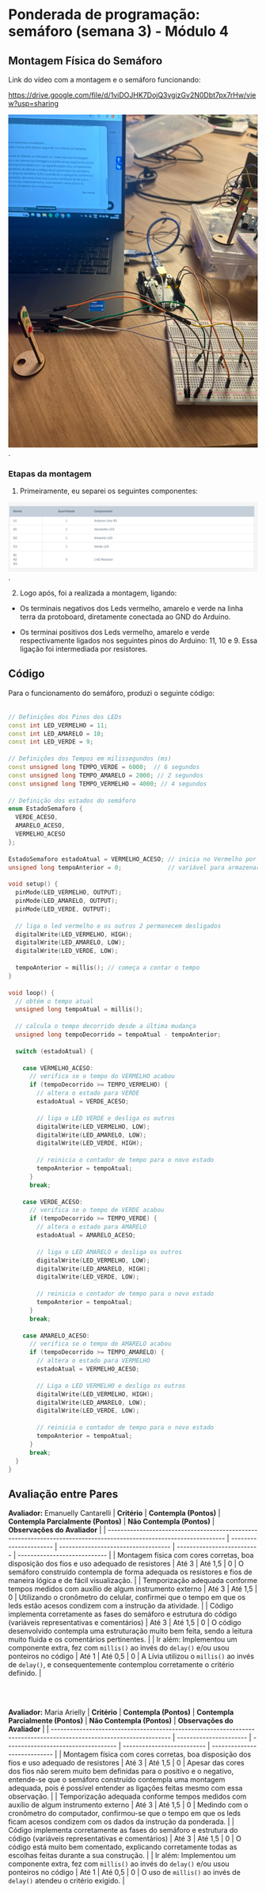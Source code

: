 # Ponderada de programação: semáforo (semana 3) - Módulo 4

## Montagem Física do Semáforo

Link do vídeo com a montagem e o semáforo funcionando:

https://drive.google.com/file/d/1viDOJHK7DojQ3vgizGv2N0Dbt7px7rHw/view?usp=sharing

<div align="center"><img src="semáforo.jpg" alt="semáforo"></div>. 

### Etapas da montagem

1. Primeiramente, eu separei os seguintes componentes:

<div align="center"><img src="componentes.png" alt="componentes"></div>. 

2. Logo após, foi a realizada a montagem, ligando:

- Os terminais negativos dos Leds vermelho, amarelo e verde na linha terra da protoboard, diretamente conectada ao GND do Arduino.

- Os terminai positivos dos Leds vermelho, amarelo e verde respectivamente ligados nos seguintes pinos do Arduino: 11, 10 e 9. Essa ligação foi intermediada por resistores.

## Código 

Para o funcionamento do semáforo, produzi o seguinte código:

``` cpp

// Definições dos Pinos dos LEDs 
const int LED_VERMELHO = 11;
const int LED_AMARELO = 10;
const int LED_VERDE = 9;

// Definições dos Tempos em milissegundos (ms)
const unsigned long TEMPO_VERDE = 6000;  // 6 segundos
const unsigned long TEMPO_AMARELO = 2000; // 2 segundos
const unsigned long TEMPO_VERMELHO = 4000; // 4 segundos

// Definição dos estados do semáforo
enum EstadoSemaforo {
  VERDE_ACESO,
  AMARELO_ACESO,
  VERMELHO_ACESO
};

EstadoSemaforo estadoAtual = VERMELHO_ACESO; // inicia no Vermelho por segurança
unsigned long tempoAnterior = 0;             // variável para armazenar o último momento da troca de estado

void setup() {
  pinMode(LED_VERMELHO, OUTPUT);
  pinMode(LED_AMARELO, OUTPUT);
  pinMode(LED_VERDE, OUTPUT);

  // liga o led vermelho e os outros 2 permanecem desligados
  digitalWrite(LED_VERMELHO, HIGH);
  digitalWrite(LED_AMARELO, LOW);
  digitalWrite(LED_VERDE, LOW);
  
  tempoAnterior = millis(); // começa a contar o tempo
}

void loop() {
  // obtém o tempo atual
  unsigned long tempoAtual = millis();
  
  // calcula o tempo decorrido desde a última mudança
  unsigned long tempoDecorrido = tempoAtual - tempoAnterior;

  switch (estadoAtual) {
    
    case VERMELHO_ACESO:
      // verifica se o tempo do VERMELHO acabou
      if (tempoDecorrido >= TEMPO_VERMELHO) {
        // altera o estado para VERDE
        estadoAtual = VERDE_ACESO;
        
        // liga o LED VERDE e desliga os outros 
        digitalWrite(LED_VERMELHO, LOW);
        digitalWrite(LED_AMARELO, LOW);
        digitalWrite(LED_VERDE, HIGH);
        
        // reinicia o contador de tempo para o novo estado
        tempoAnterior = tempoAtual;
      }
      break;

    case VERDE_ACESO:
      // verifica se o tempo de VERDE acabou
      if (tempoDecorrido >= TEMPO_VERDE) {
        // altera o estado para AMARELO
        estadoAtual = AMARELO_ACESO;
        
        // liga o LED AMARELO e desliga os outros
        digitalWrite(LED_VERMELHO, LOW);
        digitalWrite(LED_AMARELO, HIGH);
        digitalWrite(LED_VERDE, LOW);
        
        // reinicia o contador de tempo para o novo estado
        tempoAnterior = tempoAtual;
      }
      break;

    case AMARELO_ACESO:
      // verifica se o tempo de AMARELO acabou
      if (tempoDecorrido >= TEMPO_AMARELO) {
        // altera o estado para VERMELHO
        estadoAtual = VERMELHO_ACESO;
        
        // Liga o LED VERMELHO e desliga os outros
        digitalWrite(LED_VERMELHO, HIGH);
        digitalWrite(LED_AMARELO, LOW);
        digitalWrite(LED_VERDE, LOW);
        
        // reinicia o contador de tempo para o novo estado
        tempoAnterior = tempoAtual;
      }
      break;
  }
}

```

## Avaliação entre Pares

**Avaliador:** Emanuelly Cantarelli
| **Critério**                                                                                                        | **Contempla (Pontos)** | **Contempla Parcialmente (Pontos)** | **Não Contempla (Pontos)** | **Observações do Avaliador** |
| ------------------------------------------------------------------------------------------------------------------- | ---------------------- | ----------------------------------- | -------------------------- | ---------------------------- |
| Montagem física com cores corretas, boa disposição dos fios e uso adequado de resistores                            | Até 3                  | Até 1,5                             | 0                          |     O semáforo construído contempla de forma adequada os resistores e fios de maneira lógica e de fácil visualização.                         |
| Temporização adequada conforme tempos medidos com auxílio de algum instrumento externo                              | Até 3                  | Até 1,5                             | 0                          |   Utilizando o cronômetro do celular, confirmei que o tempo em que os leds estão acesos condizem com a instrução da atividade.                           |
| Código implementa corretamente as fases do semáforo e estrutura do código (variáveis representativas e comentários) | Até 3                  | Até 1,5                             | 0                          |        O código desenvolvido contempla uma estruturação muito bem feita, sendo a leitura muito fluida e os comentários pertinentes.                      |
| Ir além: Implementou um componente extra, fez com `millis()` ao invés do `delay()` e/ou usou ponteiros no código    | Até 1                  | Até 0,5                             | 0                          |     A Lívia utilizou o `millis()` ao invés de `delay()`, e consequentemente contemplou corretamente o critério definido.                         |


<br> <br>

**Avaliador:** Maria Arielly
| **Critério**                                                                                                        | **Contempla (Pontos)** | **Contempla Parcialmente (Pontos)** | **Não Contempla (Pontos)** | **Observações do Avaliador** |
| ------------------------------------------------------------------------------------------------------------------- | ---------------------- | ----------------------------------- | -------------------------- | ---------------------------- |
| Montagem física com cores corretas, boa disposição dos fios e uso adequado de resistores                            | Até 3                  | Até 1,5                             | 0                          |    Apesar das cores dos fios não serem muito bem definidas para o positivo e o negativo, entende-se que o semáforo construído contempla uma montagem adequada, pois é possível entender as ligações feitas mesmo com essa observação.                          |
| Temporização adequada conforme tempos medidos com auxílio de algum instrumento externo                              | Até 3                  | Até 1,5                             | 0                          |     Medindo com o cronômetro do computador, confirmou-se que o tempo em que os leds ficam acesos condizem com os dados da instrução da ponderada.                         |
| Código implementa corretamente as fases do semáforo e estrutura do código (variáveis representativas e comentários) | Até 3                  | Até 1,5                             | 0                          |    O código está muito bem comentado, explicando corretamente todas as escolhas feitas durante a sua construção.                          |
| Ir além: Implementou um componente extra, fez com `millis()` ao invés do `delay()` e/ou usou ponteiros no código    | Até 1                  | Até 0,5                             | 0                          |     O uso de `millis()` ao invés de `delay()` atendeu o critério exigido.                         |

